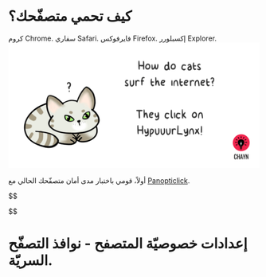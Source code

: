 # كيف تحمي متصفّحك؟
كروم Chrome. سفاري Safari. فايرفوكس Firefox. إكسبلورر Explorer.
![](/assets/HypuuurLynx.gif)

أولاً، قومي باختبار مدى أمان متصفّحك الحالي مع [Panopticlick](https://panopticlick.eff.org/).


$$

$$

# إعدادات خصوصيّة المتصفح - نوافذ التصفّح السريّة.
